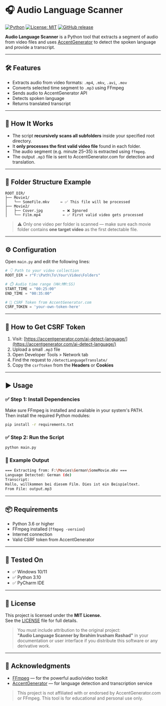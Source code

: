 # 🎧 Audio Language Scanner

[![Python](https://img.shields.io/badge/python-3.6%2B-blue.svg)](https://www.python.org/)
[![License: MIT](https://img.shields.io/badge/license-MIT-green.svg)](https://github.com/ittudeitachi/Audio-Language-Scanner/blob/main/LICENSE)
[![GitHub release](https://img.shields.io/github/v/release/ittudeitachi/Audio-Language-Scanner?label=Release)](https://github.com/ittudeitachi/Audio-Language-Scanner/releases)

**Audio Language Scanner** is a Python tool that extracts a segment of audio from video files and uses [AccentGenerator](https://accentgenerator.com/) to detect the spoken language and provide a transcript.

---

## 🛠 Features

- Extracts audio from video formats: `.mp4`, `.mkv`, `.avi`, `.mov`
- Converts selected time segment to `.mp3` using FFmpeg
- Sends audio to AccentGenerator API
- Detects spoken language
- Returns translated transcript

---

## 📁 How It Works

- The script **recursively scans all subfolders** inside your specified root directory.
- It **only processes the first valid video file** found in each folder.
- The audio segment (e.g. minute 25–35) is extracted using `ffmpeg`.
- The output `.mp3` file is sent to AccentGenerator.com for detection and translation.

---

## 📂 Folder Structure Example

```
ROOT_DIR/
├── Movie1/
│   └── SomeFile.mkv     ← ✅ This file will be processed
├── Movie2/
│   ├── Cover.jpg         ← ❌ Ignored
│   └── Film.mp4          ← ✅ First valid video gets processed
```

> ⚠️ Only one video per folder is scanned — make sure each movie folder contains **one target video** as the first detectable file.

---

## ⚙️ Configuration

Open `main.py` and edit the following lines:

```python
# 👇 Path to your video collection
ROOT_DIR = r"F:\Path\To\Your\Video\Folders"

# ⏱️ Audio time range (HH:MM:SS)
START_TIME = "00:25:00"
END_TIME = "00:35:00"

# 🔐 CSRF Token from AccentGenerator.com
CSRF_TOKEN = 'your-own-token-here'
```

---

## 🔐 How to Get CSRF Token

1. Visit: [https://accentgenerator.com/ai-detect-language/](https://accentgenerator.com/ai-detect-language/)
2. Upload a small `.mp3` file
3. Open Developer Tools > Network tab
4. Find the request to `/detectLanguageTranslate/`
5. Copy the `csrftoken` from the **Headers** or **Cookies**

---

## ▶️ Usage

### ✅ Step 1: Install Dependencies

Make sure FFmpeg is installed and available in your system's PATH.  
Then install the required Python modules:

```bash
pip install -r requirements.txt
```

### ✅ Step 2: Run the Script

```bash
python main.py
```

### 💬 Example Output

```bash
=== Extracting from: F:\Movies\German\SomeMovie.mkv ===
Language Detected: German (de)
Transcript:
Hallo, willkommen bei diesem Film. Dies ist ein Beispieltext.
From File: output.mp3
```

---

## 📦 Requirements

- Python 3.6 or higher
- FFmpeg installed (`ffmpeg -version`)
- Internet connection
- Valid CSRF token from AccentGenerator

---

## 🧪 Tested On

- ✅ Windows 10/11
- ✅ Python 3.10
- ✅ PyCharm IDE

---

## 🪪 License

This project is licensed under the **MIT License.**  
See the [LICENSE](./LICENSE) file for full details.

> You must include attribution to the original project:  
> **"Audio Language Scanner by Ibrahim Irusham Rashad"** in your documentation or user interface if you distribute this software or any derivative work.

---

## 🙏 Acknowledgments

- [FFmpeg](https://ffmpeg.org/) — for the powerful audio/video toolkit
- [AccentGenerator](https://accentgenerator.com/) — for language detection and transcription service

> This project is not affiliated with or endorsed by AccentGenerator.com or FFmpeg. This tool is for educational and personal use only.

